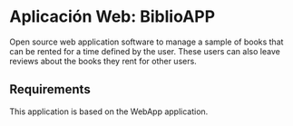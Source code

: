 # Aplicación Web: BiblioAPP
Open source web application software to manage a sample of books that can be rented for a time defined by the user.
These users can also leave reviews about the books they rent for other users.

## Requirements
This application is based on the WebApp application.
